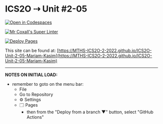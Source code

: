 # ICS2O ⇢ Unit #2-05

[![Open in Codespaces](https://classroom.github.com/assets/launch-codespace-f4981d0f882b2a3f0472912d15f9806d57e124e0fc890972558857b51b24a6f9.svg)](https://classroom.github.com/open-in-codespaces?assignment_repo_id=10620480)

[![Mr Coxall's Super Linter](https://github.com/MTHS-ICS2O-2-2022/ICS2O-Unit-2-05-Mariam-Kasim/workflows/Mr%20Coxall's%20Super%20Linter/badge.svg)](https://github.com/MTHS-ICS2O-2-2022/ICS2O-Unit-2-05-Mariam-Kasim/actions)

[![Deploy Pages](https://github.com/MTHS-ICS2O-2-2022/ICS2O-Unit-2-05-Mariam-Kasim/workflows/Deploy%20Pages/badge.svg)](https://github.com/MTHS-ICS2O-2-2022/ICS2O-Unit-2-05-Mariam-Kasim/actions)

This site can be found at: [https://MTHS-ICS2O-2-2022.github.io/ICS2O-Unit-2-05-Mariam-Kasim](https://MTHS-ICS2O-2-2022.github.io/ICS2O-Unit-2-05-Mariam-Kasim)

---

**NOTES ON INITIAL LOAD:**
- remember to goto on the menu bar:
  - File
  - Go to Repository
  - ⚙ Settings
  - 🗔 Pages
    - then from the "Deploy from a branch ▼" button, select "GitHub Actions"
